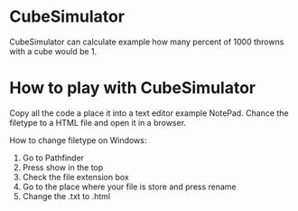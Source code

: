 # CubeSimulator
CubeSimulator can calculate example how many percent of 1000 throwns with a cube would be 1.


# How to play with CubeSimulator
Copy all the code a place it into a text editor example NotePad. Chance the filetype to a HTML file and open it in a browser. 

How to change filetype on Windows:
1. Go to Pathfinder
2. Press show in the top
3. Check the file extension box
4. Go to the place where your file is store and press rename
5. Change the .txt to .html
